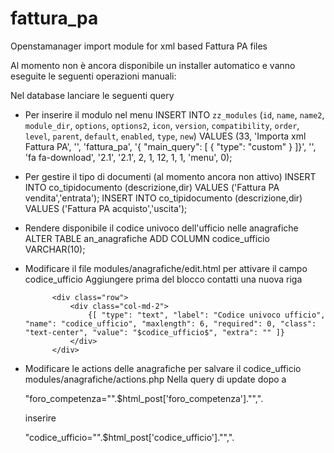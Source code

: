 # fattura_pa
Openstamanager import module for xml based Fattura PA files

Al momento non è ancora disponibile un installer automatico e vanno eseguite le seguenti operazioni manuali:

Nel database lanciare le seguenti query
- Per inserire il modulo nel menu
	INSERT INTO `zz_modules` (`id`, `name`, `name2`, `module_dir`, `options`, `options2`, `icon`, `version`, `compatibility`, `order`, `level`, `parent`, `default`, `enabled`, `type`, `new`) VALUES (33, 'Importa xml Fattura PA', '', 'fattura_pa', '{ "main_query": [ { "type": "custom" } ]}', '', 'fa fa-download', '2.1', '2.1', 2, 1, 12, 1, 1, 'menu', 0);
- Per gestire il tipo di documenti (al momento ancora non attivo)
	INSERT INTO co_tipidocumento (descrizione,dir) VALUES ('Fattura PA vendita','entrata');
	INSERT INTO co_tipidocumento (descrizione,dir) VALUES ('Fattura PA acquisto','uscita');
- Rendere disponibile il codice univoco dell'ufficio nelle anagrafiche
	ALTER TABLE an_anagrafiche ADD COLUMN codice_ufficio VARCHAR(10);
	
- Modificare il file modules/anagrafiche/edit.html per attivare il campo codice_ufficio
	Aggiungere prima del blocco contatti una nuova riga 

			<div class="row">
				<div class="col-md-2">
					{[ "type": "text", "label": "Codice univoco ufficio", "name": "codice_ufficio", "maxlength": 6, "required": 0, "class": "text-center", "value": "$codice_ufficio$", "extra": "" ]}
				</div>
			</div>

- Modificare le actions delle anagrafiche per salvare il codice_ufficio modules/anagrafiche/actions.php
	Nella query di update dopo a 
	
	"foro_competenza=\"".$html_post['foro_competenza']."\",".
	
	inserire
	
	"codice_ufficio=\"".$html_post['codice_ufficio']."\",".

